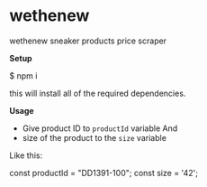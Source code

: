 # wethenew
wethenew sneaker products price scraper

**Setup**

$ npm i


this will install all of the required dependencies.


**Usage**

* Give product ID to `productId` variable And
* size of the product to the `size` variable

Like this:

const productId = "DD1391-100";
const size = '42';